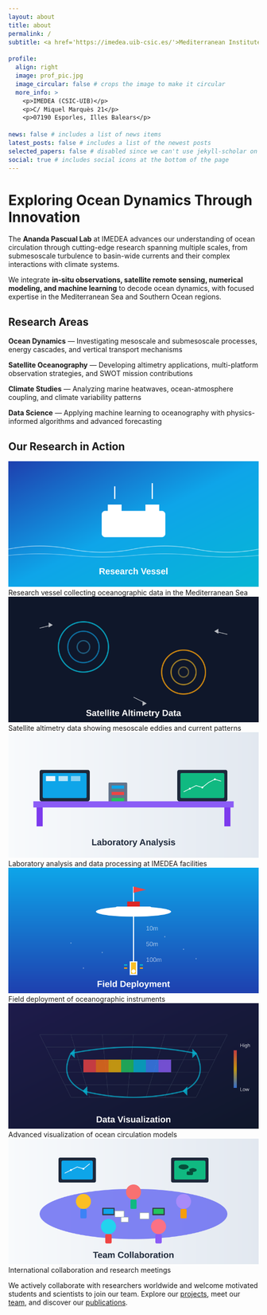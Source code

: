 ```yaml
---
layout: about
title: about
permalink: /
subtitle: <a href='https://imedea.uib-csic.es/'>Mediterranean Institute for Advanced Studies (IMEDEA)</a>. Physical Oceanography Laboratory.

profile:
  align: right
  image: prof_pic.jpg
  image_circular: false # crops the image to make it circular
  more_info: >
    <p>IMEDEA (CSIC-UIB)</p>
    <p>C/ Miquel Marquès 21</p>
    <p>07190 Esporles, Illes Balears</p>

news: false # includes a list of news items
latest_posts: false # includes a list of the newest posts
selected_papers: false # disabled since we can't use jekyll-scholar on GitHub Pages
social: true # includes social icons at the bottom of the page
---
```


# Exploring Ocean Dynamics Through Innovation

The **Ananda Pascual Lab** at IMEDEA advances our understanding of ocean circulation through cutting-edge research spanning multiple scales, from submesoscale turbulence to basin-wide currents and their complex interactions with climate systems.

We integrate **in-situ observations, satellite remote sensing, numerical modeling, and machine learning** to decode ocean dynamics, with focused expertise in the Mediterranean Sea and Southern Ocean regions.

## Research Areas

**Ocean Dynamics** — Investigating mesoscale and submesoscale processes, energy cascades, and vertical transport mechanisms

**Satellite Oceanography** — Developing altimetry applications, multi-platform observation strategies, and SWOT mission contributions

**Climate Studies** — Analyzing marine heatwaves, ocean-atmosphere coupling, and climate variability patterns

**Data Science** — Applying machine learning to oceanography with physics-informed algorithms and advanced forecasting

## Our Research in Action

<div class="gallery-container">
  <div class="gallery-grid">
    <div class="gallery-item">
      <img src="/assets/img/gallery/research-1.jpg" alt="Oceanographic research vessel" />
      <div class="gallery-caption">Research vessel collecting oceanographic data in the Mediterranean Sea</div>
    </div>
    <div class="gallery-item">
      <img src="/assets/img/gallery/research-2.jpg" alt="Satellite data visualization" />
      <div class="gallery-caption">Satellite altimetry data showing mesoscale eddies and current patterns</div>
    </div>
    <div class="gallery-item">
      <img src="/assets/img/gallery/research-3.jpg" alt="Laboratory analysis" />
      <div class="gallery-caption">Laboratory analysis and data processing at IMEDEA facilities</div>
    </div>
    <div class="gallery-item">
      <img src="/assets/img/gallery/research-4.jpg" alt="Field work" />
      <div class="gallery-caption">Field deployment of oceanographic instruments</div>
    </div>
    <div class="gallery-item">
      <img src="/assets/img/gallery/research-5.jpg" alt="Data visualization" />
      <div class="gallery-caption">Advanced visualization of ocean circulation models</div>
    </div>
    <div class="gallery-item">
      <img src="/assets/img/gallery/research-6.jpg" alt="Team collaboration" />
      <div class="gallery-caption">International collaboration and research meetings</div>
    </div>
  </div>
</div>

We actively collaborate with researchers worldwide and welcome motivated students and scientists to join our team. Explore our [projects](/projects/), meet our [team](/people/), and discover our [publications](/publications/).
